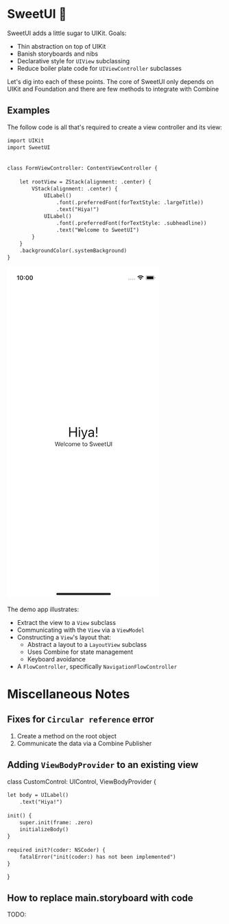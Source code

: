 # SweetUI 🍬

SweetUI adds a little sugar to UIKit. Goals:

- Thin abstraction on top of UIKit
- Banish storyboards and nibs
- Declarative style for `UIView` subclassing 
- Reduce boiler plate code for `UIViewController` subclasses

Let's dig into each of these points. The core of SweetUI only depends on UIKit and Foundation and there are few methods to integrate with Combine


## Examples

The follow code is all that's required to create a view controller and its view:

```
import UIKit
import SweetUI


class FormViewController: ContentViewController {

    let rootView = ZStack(alignment: .center) {
        VStack(alignment: .center) {
            UILabel()
                .font(.preferredFont(forTextStyle: .largeTitle))
                .text("Hiya!")
            UILabel()
                .font(.preferredFont(forTextStyle: .subheadline))
                .text("Welcome to SweetUI")
        }
    }
    .backgroundColor(.systemBackground)
}
``` 

<img src="Images/example.jpg" width="356" height="772" alt="FormViewController screenshot">

The demo app illustrates:
- Extract the view to a `View` subclass
- Communicating with the `View` via a `ViewModel` 
- Constructing a `View`'s layout that:
    - Abstract a layout to a `LayoutView` subclass
    - Uses Combine for state management
    - Keyboard avoidance
- A `FlowController`, specifically `NavigationFlowController`  



# Miscellaneous Notes

## Fixes for `Circular reference` error

1. Create a method on the root object
2. Communicate the data via a Combine Publisher


## Adding `ViewBodyProvider` to an existing view

class CustomControl: UIControl, ViewBodyProvider {

    let body = UILabel()
        .text("Hiya!")

    init() {
        super.init(frame: .zero)
        initializeBody()
    }

    required init?(coder: NSCoder) {
        fatalError("init(coder:) has not been implemented")
    }
}


## How to replace main.storyboard with code

TODO: 
